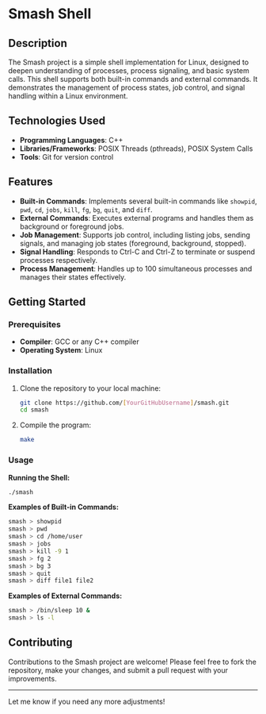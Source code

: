 # Smash Shell

## Description
The Smash project is a simple shell implementation for Linux, designed to deepen understanding of processes, process signaling, and basic system calls. This shell supports both built-in commands and external commands. It demonstrates the management of process states, job control, and signal handling within a Linux environment.

## Technologies Used
- **Programming Languages**: C++  
- **Libraries/Frameworks**: POSIX Threads (pthreads), POSIX System Calls  
- **Tools**: Git for version control  

## Features
- **Built-in Commands**: Implements several built-in commands like `showpid`, `pwd`, `cd`, `jobs`, `kill`, `fg`, `bg`, `quit`, and `diff`.  
- **External Commands**: Executes external programs and handles them as background or foreground jobs.  
- **Job Management**: Supports job control, including listing jobs, sending signals, and managing job states (foreground, background, stopped).  
- **Signal Handling**: Responds to Ctrl-C and Ctrl-Z to terminate or suspend processes respectively.  
- **Process Management**: Handles up to 100 simultaneous processes and manages their states effectively.  

## Getting Started

### Prerequisites
- **Compiler**: GCC or any C++ compiler  
- **Operating System**: Linux  

### Installation
1. Clone the repository to your local machine:
   ```bash
   git clone https://github.com/[YourGitHubUsername]/smash.git
   cd smash
   ```
2. Compile the program:
   ```bash
   make
   ```

### Usage
**Running the Shell:**
   ```bash
   ./smash
   ```

**Examples of Built-in Commands:**
   ```bash
   smash > showpid
   smash > pwd
   smash > cd /home/user
   smash > jobs
   smash > kill -9 1
   smash > fg 2
   smash > bg 3
   smash > quit
   smash > diff file1 file2
   ```

**Examples of External Commands:**
   ```bash
   smash > /bin/sleep 10 &
   smash > ls -l
   ```

## Contributing
Contributions to the Smash project are welcome! Please feel free to fork the repository, make your changes, and submit a pull request with your improvements.

---

Let me know if you need any more adjustments!
